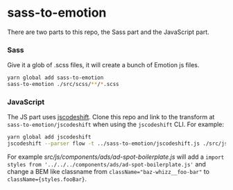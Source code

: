 # sass-to-emotion

There are two parts to this repo, the Sass part and the JavaScript part.

### Sass

Give it a glob of .scss files, it will create a bunch of Emotion js files.

```sh
yarn global add sass-to-emotion
sass-to-emotion ./src/scss/**/*.scss
```

### JavaScript

The JS part uses [jscodeshift](https://github.com/facebook/jscodeshift). Clone this repo and link to the transform at `sass-to-emotion/jscodeshift` when using the `jscodeshift` CLI. For example:

```sh
yarn global add jscodeshift
jscodeshift --parser flow -t ../sass-to-emotion/jscodeshift.js ./src/js
```

For example *src/js/components/ads/ad-spot-boilerplate.js* will add a `import styles from '../../../components/ads/ad-spot-boilerplate.js'` and change a BEM like classname from `className="baz-whizz__foo-bar"` to `className={styles.fooBar}`.
